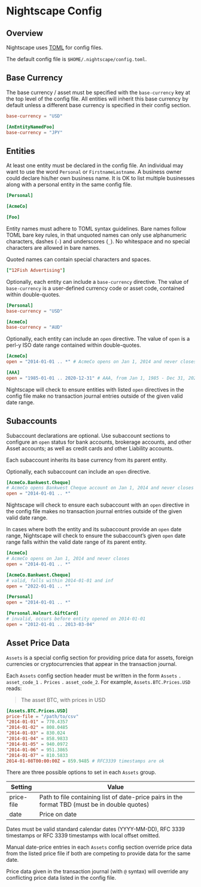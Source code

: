 Nightscape Config
=================

Overview
--------

Nightscape uses [TOML](https://github.com/toml-lang/toml)
for config files.

The default config file is `$HOME/.nightscape/config.toml`.


Base Currency
-------------

The base currency / asset must be specified with the `base-currency`
key at the top level of the config file. All entities will inherit this
base currency by default unless a different base currency is specified
in their config section.

```toml
base-currency = "USD"

[AnEntityNamedFoo]
base-currency = "JPY"
```


Entities
--------

At least one entity must be declared in the config file. An individual
may want to use the word `Personal` or `FirstnameLastname`. A business
owner could declare his/her own business name. It is OK to list multiple
businesses along with a personal entity in the same config file.

```toml
[Personal]

[AcmeCo]

[Foo]
```

Entity names must adhere to TOML syntax guidelines. Bare names follow
TOML bare key rules, in that unquoted names can only use alphanumeric
characters, dashes (`-`) and underscores (`_`). No whitespace and no
special characters are allowed in bare names.

Quoted names can contain special characters and spaces.

```toml
["12Fish Advertising"]
```

Optionally, each entity can include a `base-currency` directive. The
value of `base-currency` is a user-defined currency code or asset code,
contained within double-quotes.

```toml
[Personal]
base-currency = "USD"

[AcmeCo]
base-currency = "AUD"
```

Optionally, each entity can include an `open` directive. The value of
`open` is a perl-y ISO date range contained within double-quotes.

```toml
[AcmeCo]
open = "2014-01-01 .. *" # AcmeCo opens on Jan 1, 2014 and never closes

[AAA]
open = "1985-01-01 .. 2020-12-31" # AAA, from Jan 1, 1985 - Dec 31, 2020
```

Nightscape will check to ensure entities with listed `open` directives
in the config file make no transaction journal entries outside of the
given valid date range.


Subaccounts
-----------

Subaccount declarations are optional. Use subaccount sections to configure
an `open` status for bank accounts, brokerage accounts, and other Asset
accounts; as well as credit cards and other Liability accounts.

Each subaccount inherits its base currency from its parent entity.

Optionally, each subaccount can include an `open` directive.

```toml
[AcmeCo.Bankwest.Cheque]
# AcmeCo opens Bankwest Cheque account on Jan 1, 2014 and never closes it
open = "2014-01-01 .. *"
```

Nightscape will check to ensure each subaccount with an `open` directive
in the config file makes no transaction journal entries outside of the
given valid date range.

In cases where both the entity and its subaccount provide an `open`
date range, Nightscape will check to ensure the subaccount’s given
`open` date range falls within the valid date range of its parent entity.

```toml
[AcmeCo]
# AcmeCo opens on Jan 1, 2014 and never closes
open = "2014-01-01 .. *"

[AcmeCo.Bankwest.Cheque]
# valid, falls within 2014-01-01 and inf
open = "2022-01-01 .. *"
```

```toml
[Personal]
open = "2014-01-01 .. *"

[Personal.Walmart.GiftCard]
# invalid, occurs before entity opened on 2014-01-01
open = "2012-01-01 .. 2013-03-04"
```


Asset Price Data
----------------

`Assets` is a special config section for providing price data for assets,
foreign currencies or cryptocurrencies that appear in the transaction
journal.

Each `Assets` config section header must be written in the form `Assets`
`.` `asset_code_1` `.` `Prices` `.` `asset_code_2`. For example,
`Assets.BTC.Prices.USD` reads:

> The asset BTC, with prices in USD

```toml
[Assets.BTC.Prices.USD]
price-file = "/path/to/csv"
"2014-01-01" = 770.4357
"2014-01-02" = 808.0485
"2014-01-03" = 830.024
"2014-01-04" = 858.9833
"2014-01-05" = 940.0972
"2014-01-06" = 951.3865
"2014-01-07" = 810.5833
2014-01-08T00:00:00Z = 859.9485 # RFC3339 timestamps are ok
```

There are three possible options to set in each `Assets` group.

Setting    | Value
---        | ---
price-file | Path to file containing list of date-price pairs in the format TBD (must be in double quotes)
date       | Price on date

Dates must be valid standard calendar dates (YYYY-MM-DD), RFC 3339
timestamps or RFC 3339 timestamps with local offset omitted.

Manual date-price entries in each `Assets` config section override price
data from the listed price file if both are competing to provide data
for the same date.

Price data given in the transaction journal (with `@` syntax) will
override any conflicting price data listed in the config file.
